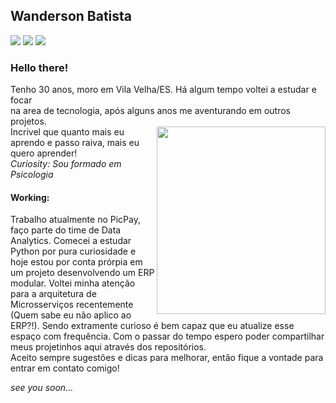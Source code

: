 ## Wanderson Batista
<div>
<a href="https://instagram.com/wanderfreitasb" target="_blank"><img src="https://img.shields.io/badge/-Instagram-%23E4405F?style=for-the-badge&logo=instagram&logoColor=white" target="_blank"></a>
<a href = "mailto:wanderfreitasb@gmail.com"><img src="https://img.shields.io/badge/Gmail-D14836?style=for-the-badge&logo=gmail&logoColor=white" target="_blank"></a>
<a href="https://www.linkedin.com/in/wanderson-freitas-b92a74131/" target="_blank"><img src="https://img.shields.io/badge/-LinkedIn-%230077B5?style=for-the-badge&logo=linkedin&logoColor=white" target="_blank"></a>   
</div>

### Hello there!
Tenho 30 anos, moro em Vila Velha/ES. Há algum tempo voltei a estudar e focar<br/>
na area de tecnologia, após alguns anos me aventurando em outros projetos.<br/><img align="right" width="270" height="300" src="https://imagizer.imageshack.com/img923/3226/uqNAcw.png">
Incrivel que quanto mais eu aprendo e passo raiva, mais eu quero aprender!<br/>
<i> Curiosity: Sou formado em Psicologia</i>


#### Working:
Trabalho atualmente no PicPay, faço parte do time de Data Analytics. Comecei a estudar Python por pura curiosidade e hoje estou por conta prórpia em um projeto desenvolvendo um ERP modular. Voltei minha atenção para a arquitetura de Microsserviços recentemente (Quem sabe eu não aplico ao ERP?!). Sendo extramente curioso é bem capaz que eu atualize esse espaço com frequência. Com o passar do tempo espero poder compartilhar meus projetinhos aqui através dos repositórios.<br/>
Aceito sempre sugestões e dicas para melhorar, então fique a vontade para entrar em contato comigo!<p/><i>see you soon...</i>
